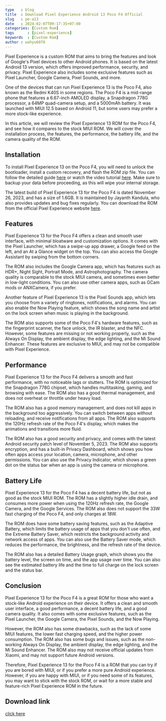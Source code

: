 ```yaml
---
type   : blog
title  : Download Pixel Experience Android 13 Poco F4 Official
slug   : pe-a13
date   : 2024-02-07T09:17:35+07:00
categories: [Custom Rom]
tags      : [pixel-experience]
keywords  : [Custom Rom]
author : wahyu6070
---
```



Pixel Experience is a custom ROM that aims to bring the features and look of Google's Pixel devices to other Android phones. It is based on the latest Android 13 version, which offers improved performance, security, and privacy. Pixel Experience also includes some exclusive features such as Pixel Launcher, Google Camera, Pixel Sounds, and more.

One of the devices that can run Pixel Experience 13 is the Poco F4, also known as the Redmi K40S in some regions. The Poco F4 is a mid-range phone that features a 6.67-inch AMOLED display, a Snapdragon 778G processor, a 64MP quad-camera setup, and a 5000mAh battery. It was launched with MIUI 12.5 based on Android 11, but some users may prefer a more stock-like experience.

In this article, we will review the Pixel Experience 13 ROM for the Poco F4, and see how it compares to the stock MIUI ROM. We will cover the installation process, the features, the performance, the battery life, and the camera quality of the ROM.

## Installation

To install Pixel Experience 13 on the Poco F4, you will need to unlock the bootloader, install a custom recovery, and flash the ROM zip file. You can follow the detailed guide [here](^1^) or watch the video tutorial [here](^3^). Make sure to backup your data before proceeding, as this will wipe your internal storage.

The latest build of Pixel Experience 13 for the Poco F4 is dated November 26, 2023, and has a size of 1.6GB. It is maintained by Jayanth Kandula, who also provides updates and bug fixes regularly. You can download the ROM from the official Pixel Experience website [here](^1^).

## Features

Pixel Experience 13 for the Poco F4 offers a clean and smooth user interface, with minimal bloatware and customization options. It comes with the Pixel Launcher, which has a swipe-up app drawer, a Google feed on the left, and an At a Glance widget on the top. You can also access the Google Assistant by swiping from the bottom corners.

The ROM also includes the Google Camera app, which has features such as HDR+, Night Sight, Portrait Mode, and Astrophotography. The camera quality is comparable to the stock MIUI camera, and sometimes even better in low-light conditions. You can also use other camera apps, such as GCam mods or ANXCamera, if you prefer.

Another feature of Pixel Experience 13 is the Pixel Sounds app, which lets you choose from a variety of ringtones, notifications, and alarms. You can also enable the Now Playing feature, which shows the song name and artist on the lock screen when music is playing in the background.

The ROM also supports some of the Poco F4's hardware features, such as the fingerprint scanner, the face unlock, the IR blaster, and the NFC. However, some features are missing or not working properly, such as the Always On Display, the ambient display, the edge lighting, and the Mi Sound Enhancer. These features are exclusive to MIUI, and may not be compatible with Pixel Experience.

## Performance

Pixel Experience 13 for the Poco F4 delivers a smooth and fast performance, with no noticeable lags or stutters. The ROM is optimized for the Snapdragon 778G chipset, which handles multitasking, gaming, and browsing with ease. The ROM also has a good thermal management, and does not overheat or throttle under heavy load.

The ROM also has a good memory management, and does not kill apps in the background too aggressively. You can switch between apps without reloading, and receive notifications from all apps. The ROM also supports the 120Hz refresh rate of the Poco F4's display, which makes the animations and transitions more fluid.

The ROM also has a good security and privacy, and comes with the latest Android security patch level of November 5, 2023. The ROM also supports encryption, and has a built-in Privacy Dashboard, which shows you how often apps access your location, camera, microphone, and other permissions. You can also use the Privacy Indicator, which shows a green dot on the status bar when an app is using the camera or microphone.

## Battery Life

Pixel Experience 13 for the Poco F4 has a decent battery life, but not as good as the stock MIUI ROM. The ROM has a slightly higher idle drain, and consumes more power when using the 120Hz refresh rate, the Google Camera, and the Google Services. The ROM also does not support the 33W fast charging of the Poco F4, and only charges at 18W.

The ROM does have some battery saving features, such as the Adaptive Battery, which limits the battery usage of apps that you don't use often, and the Extreme Battery Saver, which restricts the background activity and network access of apps. You can also use the Battery Saver mode, which reduces the performance, the brightness, and the refresh rate of the device.

The ROM also has a detailed Battery Usage graph, which shows you the battery level, the screen on time, and the app usage over time. You can also see the estimated battery life and the time to full charge on the lock screen and the status bar.

## Conclusion

Pixel Experience 13 for the Poco F4 is a great ROM for those who want a stock-like Android experience on their device. It offers a clean and smooth user interface, a good performance, a decent battery life, and a good camera quality. It also comes with some exclusive features, such as the Pixel Launcher, the Google Camera, the Pixel Sounds, and the Now Playing.

However, the ROM also has some drawbacks, such as the lack of some MIUI features, the lower fast charging speed, and the higher power consumption. The ROM also has some bugs and issues, such as the non-working Always On Display, the ambient display, the edge lighting, and the Mi Sound Enhancer. The ROM also may not receive official updates from Xiaomi, and may not support future Android versions.

Therefore, Pixel Experience 13 for the Poco F4 is a ROM that you can try if you are bored with MIUI, or if you prefer a more pure Android experience. However, if you are happy with MIUI, or if you need some of its features, you may want to stick with the stock ROM, or wait for a more stable and feature-rich Pixel Experience ROM in the future.

## Download link

[click here](https://get.pixelexperience.org/munch)
